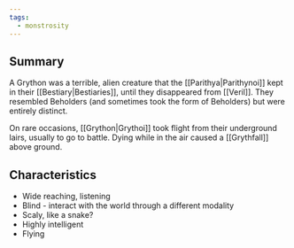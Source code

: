 ```yaml
---
tags:
  - monstrosity
---
```

## Summary
A Grython was a terrible, alien creature that the [[Parithya|Parithynoi]] kept in their [[Bestiary|Bestiaries]], until they disappeared from [[Veril]]. They resembled Beholders (and sometimes took the form of Beholders) but were entirely distinct.

On rare occasions, [[Grython|Grythoi]] took flight from their underground lairs, usually to go to battle. Dying while in the air caused a [[Grythfall]] above ground.

## Characteristics

- Wide reaching, listening
- Blind - interact with the world through a different modality
- Scaly, like a snake?
- Highly intelligent
- Flying